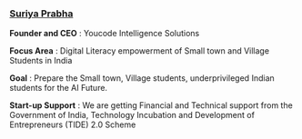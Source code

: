 ### [Suriya Prabha](https://www.linkedin.com/company/youcode-intelligence-solutions/) ###

__Founder and CEO__ : Youcode Intelligence Solutions

__Focus Area__ : Digital Literacy empowerment of Small town and Village Students in India  

__Goal__ : Prepare the Small town, Village students, underprivileged Indian students for the AI Future.

__Start-up Support__ : We are getting Financial and Technical support from the Government of India, Technology Incubation and Development of Entrepreneurs (TIDE) 2.0 Scheme
